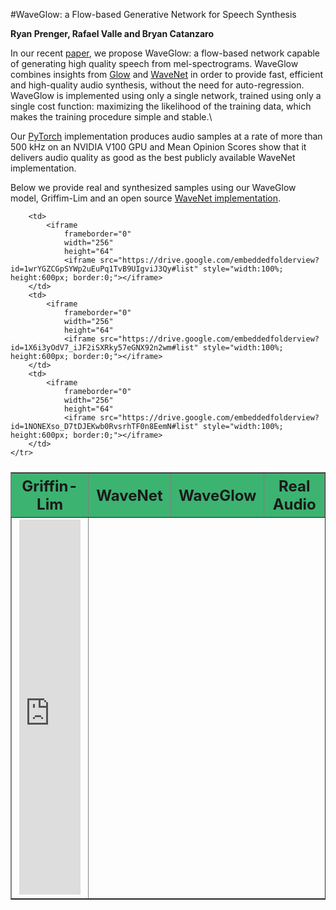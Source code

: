 #WaveGlow: a Flow-based Generative Network for Speech Synthesis

**Ryan Prenger, Rafael Valle and Bryan Catanzaro**

In our recent [paper], we propose WaveGlow: a flow-based network capable
of generating high quality speech from mel-spectrograms. WaveGlow
combines insights from [Glow] and [WaveNet] in order to provide fast,
efficient and high-quality audio synthesis, without the need for
auto-regression. WaveGlow is implemented using only a single network,
trained using only a single cost function: maximizing the likelihood of
the training data, which makes the training procedure simple and
stable.\

Our [PyTorch] implementation produces audio samples at a rate of more than
500 kHz on an NVIDIA V100 GPU and Mean Opinion Scores show that it delivers
audio quality as good as the best publicly available WaveNet
implementation. 

Below we provide real and synthesized samples using our WaveGlow model, Griffim-Lim and an open source
[WaveNet implementation].

[paper]: arxiv.org
[WaveNet implementation]: https://github.com/r9y9/wavenet_vocoder
[Glow]: https://blog.openai.com/glow/
[WaveNet]: https://deepmind.com/blog/wavenet-generative-model-raw-audio/
[PyTorch]: http://pytorch.org

<table border="1" width="100%" style="font-size:24px">
    <tr>
        <th bgcolor="#3cb371" height="48"> Griffin-Lim </th>
        <th bgcolor="#3cb371"> WaveNet </th>
        <th bgcolor="#3cb371"> WaveGlow </th>
        <th bgcolor="#3cb371"> Real Audio </th>
    <tr>
        <td>
            <iframe 
                frameborder="0" 
                width="256"   
                height="64"
                <iframe src="https://drive.google.com/embeddedfolderview?id=1w9H0Lj3Pn3kbxmliwg-rm7lgFa8LjoOB#list" style="width:100%; height:600px; border:0;"></iframe>
        </td>

        <td>
            <iframe 
                frameborder="0" 
                width="256"   
                height="64"
                <iframe src="https://drive.google.com/embeddedfolderview?id=1wrYGZCGpSYWp2uEuPq1TvB9UIgviJ3Qy#list" style="width:100%; height:600px; border:0;"></iframe>
        </td>
        <td>
            <iframe 
                frameborder="0" 
                width="256"   
                height="64"
                <iframe src="https://drive.google.com/embeddedfolderview?id=1X6i3yOdV7_iJF2iSXRky57eGNX92n2wm#list" style="width:100%; height:600px; border:0;"></iframe>
        </td>
        <td>
            <iframe 
                frameborder="0" 
                width="256"   
                height="64"
                <iframe src="https://drive.google.com/embeddedfolderview?id=1NONEXso_D7tDJEKwb0RvsrhTF0n8EemN#list" style="width:100%; height:600px; border:0;"></iframe>
        </td>
    </tr>
</table>